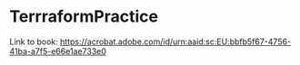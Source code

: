 # TerrraformPractice


Link to book: https://acrobat.adobe.com/id/urn:aaid:sc:EU:bbfb5f67-4756-41ba-a7f5-e66e1ae733e0